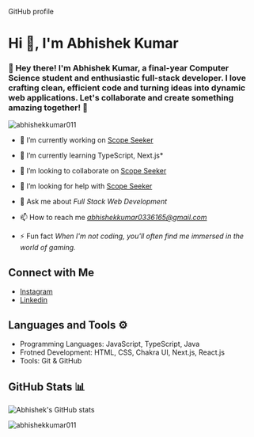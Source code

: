 GitHub profile <h1 align="flex-start">Hi 👋, I'm Abhishek Kumar</h1>
<h3 align="flex-start">👋 Hey there! I'm Abhishek Kumar, a final-year Computer Science student and enthusiastic full-stack developer. I love crafting clean, efficient code and turning ideas into dynamic web applications. Let's collaborate and create something amazing together! 🚀</h3>

<p align="left"> <img src="https://komarev.com/ghpvc/?username=abhishekkumar011&label=Profile%20views&color=0e75b6&style=flat" alt="abhishekkumar011" /> </p>

- 🔭 I’m currently working on [Scope Seeker](https://github.com/scopeseeker/scopeseeker-frontend)

- 🌱 I’m currently learning TypeScript, Next.js*

- 👯 I’m looking to collaborate on [Scope Seeker](https://github.com/scopeseeker/scopeseeker-frontend)

- 🤝 I’m looking for help with [Scope Seeker](https://github.com/scopeseeker/scopeseeker-frontend)

- 💬 Ask me about *Full Stack Web Development*

- 📫 How to reach me *abhishekkumar0336165@gmail.com*

- ⚡ Fun fact *When I'm not coding, you'll often find me immersed in the world of gaming.*


## Connect with Me
- [Instagram](https://www.instagram.com/its_abhishek0124/) <br/>
- [Linkedin](https://www.linkedin.com/in/abhishek-kumar-1644b824b/) <br/>

## Languages and Tools ⚙
* Programming Languages: JavaScript, TypeScript, Java
* Frotned Development: HTML, CSS, Chakra UI, Next.js, React.js
* Tools: Git & GitHub

## GitHub Stats 📊
![Abhishek's GitHub stats](https://github-profile-summary-cards.vercel.app/api/cards/profile-details?username=abhishekkumar011&theme=dark&hide_border=true)<br>

<p><img align="center" src="https://github-readme-streak-stats.herokuapp.com/?user=abhishekkumar011&theme=dark&hide_border=true" alt="abhishekkumar011" /></p>
